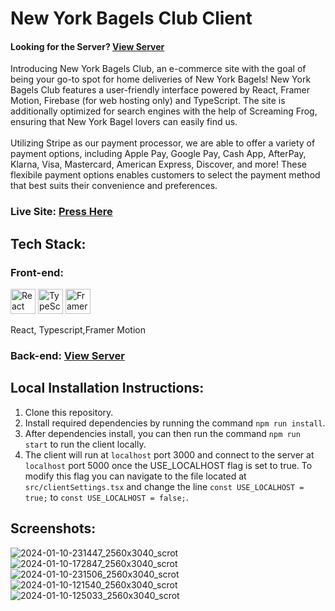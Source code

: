 # New York Bagels Club Client
<h4>Looking for the Server? <a href='https://www.github.com/AnthonyGleason/NY-Bagels-Club-Server'>View Server</a></h4>
Introducing New York Bagels Club, an e-commerce site with the goal of being your go-to spot for home deliveries of New York Bagels! New York Bagels Club features a user-friendly interface powered by React, Framer Motion, Firebase (for web hosting only) and TypeScript. The site is additionally optimized for search engines with the help of Screaming Frog, ensuring that New York Bagel lovers can easily find us.
<br />
<br />
Utilizing Stripe as our payment processor, we are able to offer a variety of payment options, including Apple Pay, Google Pay, Cash App, AfterPay, Klarna, Visa, Mastercard, American Express, Discover, and more! These flexibile payment options enables customers to select the payment method that best suits their convenience and preferences.

<h3>Live Site: <a href='https://anthonygleason.github.io/NY-Bagels-Club-Client/'>Press Here</a></h3>
<h2>Tech Stack:</h2>
<h3>Front-end:</h3>
  <span>
    <img alt="React" height=40rem width=40rem src="https://api.iconify.design/logos/react.svg?download=1" />
    <img alt="TypeScript" height=40rem width=40rem src="https://api.iconify.design/logos/typescript-icon.svg?download=1" />
    <img alt="Framer Motion" height=40rem width=40rem src="https://anthonygleason.com/static/media/framer-motion.cd0e8acf350dd639e9e8c999f8539a5e.svg" />
  </span>
  <p>React, Typescript,Framer Motion</p>
<h3>Back-end: <a href='https://www.github.com/AnthonyGleason/NY-Bagels-Club-Server'>View Server</a></h3>
<h2>Local Installation Instructions:</h2>
<ol>
  <li>Clone this repository.</li>
  <li>Install required dependencies by running the command <code>npm run install</code>.</li>
  <li>After dependencies install, you can then run the command <code>npm run start</code> to run the client locally.</li>
  <li>The client will run at <code>localhost</code> port 3000 and connect to the server at <code>localhost</code> port 5000 once the USE_LOCALHOST flag is set to true. To modify this flag you can navigate to the file located at <code>src/clientSettings.tsx</code> and change the line <code>const USE_LOCALHOST = true;</code> to <code>const USE_LOCALHOST = false;</code>.
  </li>
</ol>
<h2>Screenshots:</h2>

![2024-01-10-231447_2560x3040_scrot](https://github.com/AnthonyGleason/NY-Bagels-Club-Client/assets/87878255/1ac9ed19-5aba-44ab-b1da-a4a7ee44c6c4)
![2024-01-10-172847_2560x3040_scrot](https://github.com/AnthonyGleason/NY-Bagels-Club-Client/assets/87878255/c0fe01bd-bf2c-42e1-a17a-c112157448dc)
![2024-01-10-231506_2560x3040_scrot](https://github.com/AnthonyGleason/NY-Bagels-Club-Client/assets/87878255/562224bc-8f5f-4568-82ec-f63b67293d45)
![2024-01-10-121540_2560x3040_scrot](https://github.com/AnthonyGleason/NY-Bagels-Club-Client/assets/87878255/bc203c9f-f890-4a6e-aa02-f038df029a83)
![2024-01-10-125033_2560x3040_scrot](https://github.com/AnthonyGleason/NY-Bagels-Club-Client/assets/87878255/ae23eee4-7690-4305-a74a-1d2d7d46b326)
